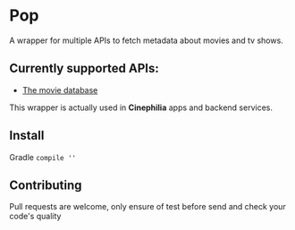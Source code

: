# Pop
A wrapper for multiple APIs to fetch metadata about movies and tv shows.

## Currently supported APIs:
* [The movie database](https://www.themoviedb.org)

This wrapper is actually used in **Cinephilia** apps and backend services.

## Install

Gradle
```compile ''```

## Contributing
Pull requests are welcome, only ensure of test before send and check 
your code's quality
